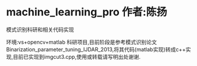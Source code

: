 # machine_learning_pro 作者:陈扬

模式识别科研和相关代码实现

环境:vs+opencv+matlab
科研项目,目前阶段是参考模式识别论文Binarization_parameter_tuning_IJDAR_2013,将其代码(matlab实现)转成c++实现,目前已实现到imgcut3.cpp,使用或转载请写明出处谢谢.
